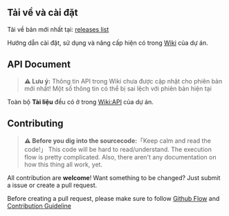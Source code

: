 

## Tải về và cài đặt

Tải về bản mới nhất tại: [releases list](https://github.com/belivipro9x99/themis-web-interface/releases)

Hướng dẫn cài đặt, sử dụng và nâng cấp hiện có trong [Wiki](https://github.com/belivipro9x99/themis-web-interface/wiki/installation-and-config) của dự án.

## API Document

> **⚠ Lưu ý:** Thông tin API trong Wiki chưa được cập nhật cho phiên bản mới nhất! Một số thông tin có thể bị sai lệch với phiên bản hiện tại

Toàn bộ **Tài liệu** đều có ở trong [Wiki:API](https://github.com/belivipro9x99/themis-web-interface-reloaded/wiki/Getting-Started-with-API) của dự án.

## Contributing

> **⚠ Before you dig into the sourcecode:**「Keep calm and read the code!」 This code will be hard to read/understand. The execution flow is pretty complicated.
> Also, there aren't any documentation on how this thing all work, yet.

All contribution are **welcome**! Want something to be changed? Just submit a issue or create a pull request.

Before creating a pull request, please make sure to follow [Github Flow](https://guides.github.com/introduction/flow/) and [Contribution Guideline](CONTRIBUTING.md)
